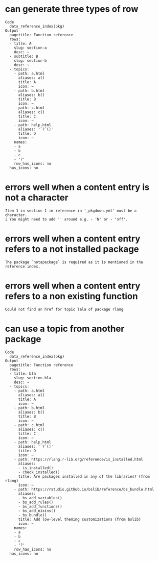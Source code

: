 # can generate three types of row

    Code
      data_reference_index(pkg)
    Output
      pagetitle: Function reference
      rows:
      - title: A
        slug: section-a
        desc: ~
      - subtitle: B
        slug: section-b
        desc: ~
      - topics:
        - path: a.html
          aliases: a()
          title: A
          icon: ~
        - path: b.html
          aliases: b()
          title: B
          icon: ~
        - path: c.html
          aliases: c()
          title: C
          icon: ~
        - path: help.html
          aliases: '`?`()'
          title: D
          icon: ~
        names:
        - a
        - b
        - c
        - '?'
        row_has_icons: no
      has_icons: no
      

# errors well when a content entry is not a character

    Item 1 in section 1 in reference in '_pkgdown.yml' must be a character.
    i You might need to add '' around e.g. - 'N' or - 'off'.

# errors well when a content entry refers to a not installed package

    The package `notapackage` is required as it is mentioned in the reference index.

# errors well when a content entry refers to a non existing function

    Could not find an href for topic lala of package rlang

# can use a topic from another package

    Code
      data_reference_index(pkg)
    Output
      pagetitle: Function reference
      rows:
      - title: bla
        slug: section-bla
        desc: ~
      - topics:
        - path: a.html
          aliases: a()
          title: A
          icon: ~
        - path: b.html
          aliases: b()
          title: B
          icon: ~
        - path: c.html
          aliases: c()
          title: C
          icon: ~
        - path: help.html
          aliases: '`?`()'
          title: D
          icon: ~
        - path: https://rlang.r-lib.org/reference/is_installed.html
          aliases:
          - is_installed()
          - check_installed()
          title: Are packages installed in any of the libraries? (from rlang)
          icon: ~
        - path: https://rstudio.github.io/bslib/reference/bs_bundle.html
          aliases:
          - bs_add_variables()
          - bs_add_rules()
          - bs_add_functions()
          - bs_add_mixins()
          - bs_bundle()
          title: Add low-level theming customizations (from bslib)
          icon: ~
        names:
        - a
        - b
        - c
        - '?'
        row_has_icons: no
      has_icons: no
      

